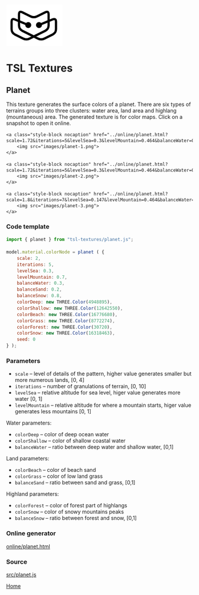 <img class="logo" src="../assets/logo/logo.png">


# TSL Textures


## Planet

This texture generates the surface colors of a planet. There
are six types of terrains groups into three clusters: water
area, land area and highlang (mountaneous) area. The
generated texture is for color maps. Click on a snapshot to
open it online.

<p class="gallery">

	<a class="style-block nocaption" href="../online/planet.html?scale=1.72&iterations=5&levelSea=0.3&levelMountain=0.464&balanceWater=0.344&balanceSand=0.2&balanceSnow=0.8&colorDeep=4948895&colorShallow=12642550&colorBeach=16776680&colorGrass=8772274&colorForest=30720&colorSnow=16318463&seed=6235">
		<img src="images/planet-1.png">
	</a>

	<a class="style-block nocaption" href="../online/planet.html?scale=1.72&iterations=5&levelSea=0.3&levelMountain=0.464&balanceWater=0.344&balanceSand=0.2&balanceSnow=0.8&colorDeep=15790320&colorShallow=11842740&colorBeach=16777215&colorGrass=16777215&colorForest=16777215&colorSnow=16777215&seed=7632">
		<img src="images/planet-2.png">
	</a>

	<a class="style-block nocaption" href="../online/planet.html?scale=1.8&iterations=7&levelSea=0.147&levelMountain=0.464&balanceWater=0.628&balanceSand=0.409&balanceSnow=0.803&colorDeep=16774656&colorShallow=14640426&colorBeach=0&colorGrass=10427420&colorForest=16621056&colorSnow=16770304&seed=2450">
		<img src="images/planet-3.png">
	</a>

</p>


### Code template

```js
import { planet } from "tsl-textures/planet.js";

model.material.colorNode = planet ( {
	scale: 2,
	iterations: 5,
	levelSea: 0.3,
	levelMountain: 0.7,
	balanceWater: 0.3,
	balanceSand: 0.2,
	balanceSnow: 0.8,
	colorDeep: new THREE.Color(4948895),
	colorShallow: new THREE.Color(12642550),
	colorBeach: new THREE.Color(16776680),
	colorGrass: new THREE.Color(8772274),
	colorForest: new THREE.Color(30720),
	colorSnow: new THREE.Color(16318463),
	seed: 0
} );
```


### Parameters

* `scale` &ndash; level of details of the pattern, higher value generates smaller but more numerous lands, [0, 4]
* `iterations` &ndash; number of granulations of terrain, [0, 10]
* `levelSea` &ndash; relative altitude for sea level, higer value generates more water [0, 1]
* `levelMountain` &ndash; relative altitude for where a mountain starts, higer value generates less mountains [0, 1]

Water parameters:

* `colorDeep` &ndash; color of deep ocean water
* `colorShallow` &ndash; color of shallow coastal water
* `balanceWater` &ndash; ratio between deep water and shallow water, [0,1]

Land parameters:

* `colorBeach` &ndash; color of beach sand
* `colorGrass` &ndash; color of low land grass
* `balanceSand` &ndash; ratio between sand and grass, [0,1]

Highland parameters:

* `colorForest` &ndash; color of forest part of highlangs
* `colorSnow` &ndash; color of snowy mountains peaks
* `balanceSnow` &ndash; ratio between forest and snow, [0,1]


### Online generator

[online/planet.html](../online/planet.html)


### Source

[src/planet.js](https://github.com/boytchev/tsl-textures/blob/main/src/planet.js)

		
<div class="footnote">
	<a href="../">Home</a>
</div>